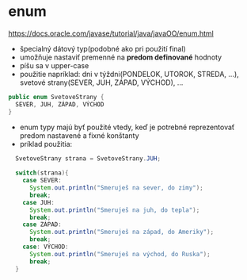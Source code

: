 # enum
https://docs.oracle.com/javase/tutorial/java/javaOO/enum.html <br>
- špecialný dátový typ(podobné ako pri použití final)
- umožňuje nastaviť premenné na **predom definované** hodnoty
- píšu sa v upper-case 
- použitie napríklad: dni v týždni(PONDELOK, UTOROK, STREDA, ...), svetové strany(SEVER, JUH, ZÁPAD, VÝCHOD), ...
```java
public enum SvetoveStrany {
  SEVER, JUH, ZÁPAD, VÝCHOD 
}
```
- enum typy majú byť použité vtedy, keď je potrebné reprezentovať predom nastavené a fixné konštanty
- príklad použitia:
```java
  SvetoveStrany strana = SvetoveStrany.JUH;
  
  switch(strana){
    case SEVER:
      System.out.println("Smeruješ na sever, do zimy");
      break; 
    case JUH:
      System.out.println("Smeruješ na juh, do tepla");
      break;
    case ZÁPAD: 
      System.out.println("Smeruješ na západ, do Ameriky");
      break;
    case: VÝCHOD:
      System.out.println("Smeruješ na východ, do Ruska");
      break;
  }
```
